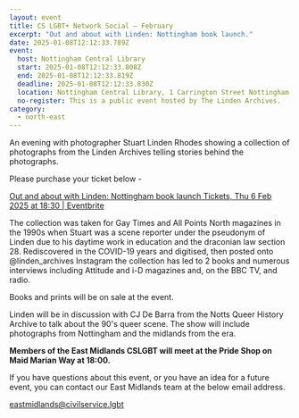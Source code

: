 ```yaml
---
layout: event
title: CS LGBT+ Network Social – February
excerpt: "Out and about with Linden: Nottingham book launch."
date: 2025-01-08T12:12:33.789Z
event:
  host: Nottingham Central Library
  start: 2025-01-08T12:12:33.808Z
  end: 2025-01-08T12:12:33.819Z
  deadline: 2025-01-08T12:12:33.830Z
  location: Nottingham Central Library, 1 Carrington Street Nottingham NG1 7FH
  no-register: This is a public event hosted by The Linden Archives.
category:
  - north-east
---
```

An evening with photographer Stuart Linden Rhodes showing a collection of photographs from the Linden Archives telling stories behind the photographs.

P﻿lease purchase your ticket below -

[Out and about with Linden: Nottingham book launch Tickets, Thu 6 Feb 2025 at 18:30 | Eventbrite](https://www.eventbrite.co.uk/e/out-and-about-with-linden-nottingham-book-launch-tickets-1113761995109?aff=oddtdtcreator&fbclid=PAZXh0bgNhZW0CMTEAAaY2k47WZLz2v5bysyGjCK0iPIf8bzCB9G89hFY-Lj_PuZEV-6-B6dd6nSY_aem_jFvvwWlQeYFsWbq0yYzTdg)

The collection was taken for Gay Times and All Points North magazines in the 1990s when Stuart was a scene reporter under the pseudonym of Linden due to his daytime work in education and the draconian law section 28. Rediscovered in the COVID-19 years and digitised, then posted onto @linden_archives Instagram the collection has led to 2 books and numerous interviews including Attitude and i-D magazines and, on the BBC TV, and radio.

Books and prints will be on sale at the event.

Linden will be in discussion with CJ De Barra from the Notts Queer History Archive to talk about the 90's queer scene. The show will include photographs from Nottingham and the midlands from the era.

**Members of the East Midlands CSLGBT will meet at the Pride Shop on Maid Marian Way at 18:00.**

If you have questions about this event, or you have an idea for a future event, you can contact our East Midlands team at the below email address.[](mailto:eastmidlands@civilservice.lgbt)

[eastmidlands@civilservice.lgbt](mailto:eastmidlands@civilservice.lgbt)